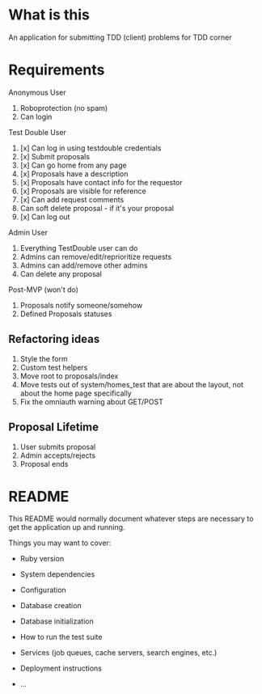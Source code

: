 # What is this

An application for submitting TDD (client) problems for TDD corner

# Requirements

Anonymous User

1. Roboprotection (no spam)
2. Can login

Test Double User

1. [x] Can log in using testdouble credentials
2. [x] Submit proposals
3. [x] Can go home from any page
4. [x] Proposals have a description
5. [x] Proposals have contact info for the requestor
6. [x] Proposals are visible for reference
7. [x] Can add request comments
8. Can soft delete proposal - if it's your proposal
9. [x] Can log out

Admin User

1. Everything TestDouble user can do
2. Admins can remove/edit/reprioritize requests
3. Admins can add/remove other admins
4. Can delete any proposal

Post-MVP (won't do)

1. Proposals notify someone/somehow
2. Defined Proposals statuses

## Refactoring ideas

1. Style the form
2. Custom test helpers
3. Move root to proposals/index
4. Move tests out of system/homes_test that are about the layout, not about the home page specifically
5. Fix the omniauth warning about GET/POST

## Proposal Lifetime

1. User submits proposal
2. Admin accepts/rejects
3. Proposal ends

# README

This README would normally document whatever steps are necessary to get the
application up and running.

Things you may want to cover:

- Ruby version

- System dependencies

- Configuration

- Database creation

- Database initialization

- How to run the test suite

- Services (job queues, cache servers, search engines, etc.)

- Deployment instructions

- ...
